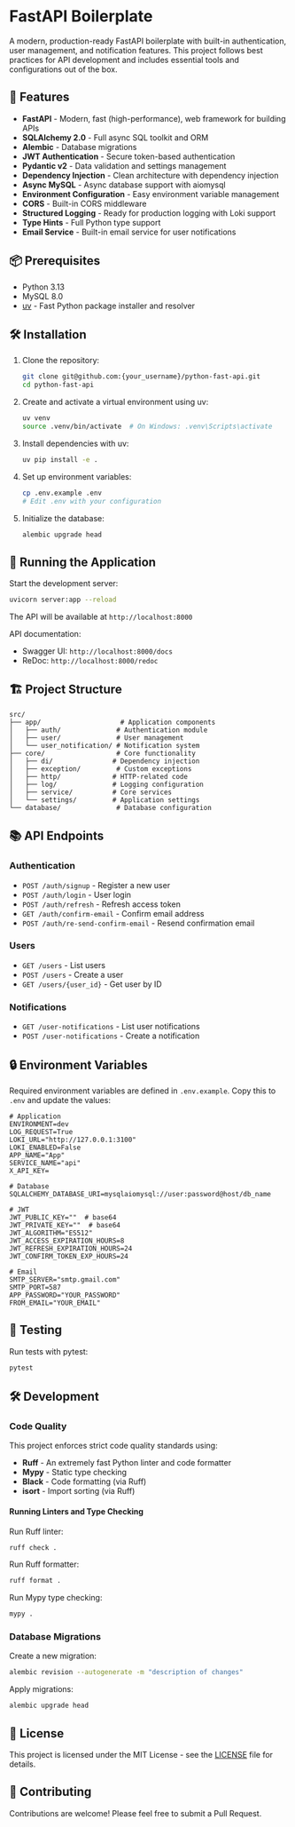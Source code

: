 # FastAPI Boilerplate

A modern, production-ready FastAPI boilerplate with built-in authentication, user management, and notification features. This project follows best practices for API development and includes essential tools and configurations out of the box.

## 🚀 Features

- **FastAPI** - Modern, fast (high-performance), web framework for building APIs
- **SQLAlchemy 2.0** - Full async SQL toolkit and ORM
- **Alembic** - Database migrations
- **JWT Authentication** - Secure token-based authentication
- **Pydantic v2** - Data validation and settings management
- **Dependency Injection** - Clean architecture with dependency injection
- **Async MySQL** - Async database support with aiomysql
- **Environment Configuration** - Easy environment variable management
- **CORS** - Built-in CORS middleware
- **Structured Logging** - Ready for production logging with Loki support
- **Type Hints** - Full Python type support
- **Email Service** - Built-in email service for user notifications

## 📦 Prerequisites

- Python 3.13
- MySQL 8.0
- [uv](https://github.com/astral-sh/uv) - Fast Python package installer and resolver

## 🛠️ Installation

1. Clone the repository:
   ```bash
   git clone git@github.com:{your_username}/python-fast-api.git
   cd python-fast-api
   ```

2. Create and activate a virtual environment using uv:
   ```bash
   uv venv
   source .venv/bin/activate  # On Windows: .venv\Scripts\activate
   ```

3. Install dependencies with uv:
   ```bash
   uv pip install -e .
   ```

4. Set up environment variables:
   ```bash
   cp .env.example .env
   # Edit .env with your configuration
   ```

5. Initialize the database:
   ```bash
   alembic upgrade head
   ```

## 🚀 Running the Application

Start the development server:
```bash
uvicorn server:app --reload
```

The API will be available at `http://localhost:8000`

API documentation:
- Swagger UI: `http://localhost:8000/docs`
- ReDoc: `http://localhost:8000/redoc`

## 🏗️ Project Structure

```
src/
├── app/                    # Application components
│   ├── auth/              # Authentication module
│   ├── user/              # User management
│   └── user_notification/ # Notification system
├── core/                  # Core functionality
│   ├── di/               # Dependency injection
│   ├── exception/         # Custom exceptions
│   ├── http/             # HTTP-related code
│   ├── log/              # Logging configuration
│   ├── service/          # Core services
│   └── settings/         # Application settings
└── database/              # Database configuration
```

## 📚 API Endpoints

### Authentication
- `POST /auth/signup` - Register a new user
- `POST /auth/login` - User login
- `POST /auth/refresh` - Refresh access token
- `GET /auth/confirm-email` - Confirm email address
- `POST /auth/re-send-confirm-email` - Resend confirmation email

### Users
- `GET /users` - List users
- `POST /users` - Create a user
- `GET /users/{user_id}` - Get user by ID

### Notifications
- `GET /user-notifications` - List user notifications
- `POST /user-notifications` - Create a notification

## 🔒 Environment Variables

Required environment variables are defined in `.env.example`. Copy this to `.env` and update the values:

```
# Application
ENVIRONMENT=dev
LOG_REQUEST=True
LOKI_URL="http://127.0.0.1:3100"
LOKI_ENABLED=False
APP_NAME="App"
SERVICE_NAME="api"
X_API_KEY=

# Database
SQLALCHEMY_DATABASE_URI=mysqlaiomysql://user:password@host/db_name

# JWT
JWT_PUBLIC_KEY=""  # base64
JWT_PRIVATE_KEY=""  # base64
JWT_ALGORITHM="ES512"
JWT_ACCESS_EXPIRATION_HOURS=8
JWT_REFRESH_EXPIRATION_HOURS=24
JWT_CONFIRM_TOKEN_EXP_HOURS=24

# Email
SMTP_SERVER="smtp.gmail.com"
SMTP_PORT=587
APP_PASSWORD="YOUR_PASSWORD"
FROM_EMAIL="YOUR_EMAIL"
```

## 🧪 Testing

Run tests with pytest:
```bash
pytest
```

## 🛠️ Development

### Code Quality

This project enforces strict code quality standards using:

- **Ruff** - An extremely fast Python linter and code formatter
- **Mypy** - Static type checking
- **Black** - Code formatting (via Ruff)
- **isort** - Import sorting (via Ruff)

#### Running Linters and Type Checking

Run Ruff linter:
```bash
ruff check .
```

Run Ruff formatter:
```bash
ruff format .
```

Run Mypy type checking:
```bash
mypy .
```

### Database Migrations

Create a new migration:
```bash
alembic revision --autogenerate -m "description of changes"
```

Apply migrations:
```bash
alembic upgrade head
```

## 📄 License

This project is licensed under the MIT License - see the [LICENSE](LICENSE) file for details.

## 🤝 Contributing

Contributions are welcome! Please feel free to submit a Pull Request.